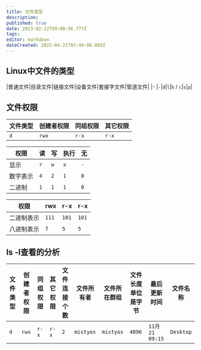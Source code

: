 ```yaml
---
title: 文件类型
description: 
published: true
date: 2023-02-22T09:00:56.777Z
tags: 
editor: markdown
dateCreated: 2022-04-21T03:49:06.083Z
---
```


## Linux中文件的类型

|普通文件|目录文件|链接文件|设备文件|套接字文件|管道文件|
|-
|`-`|`d`|`l`|`b` / `c`|`s`|`p`|

## 文件权限

| 文件类型 | 创建者权限 | 同组权限 | 其它权限 |
| -- | -- | -- | -- |
|`d` |`rwx` |`r-x` |`r-x` |

| 权限 | 读 | 写 | 执行 | 无 |
| -- | -- | -- | -- | -- |
| 显示 | `r` | `w` | `x` | `-` |
| 数字表示 | `4` | `2` | `1` | `0` |
| 二进制 | `1` | `1` | `1` | `0` |

|权限| rwx | r-x | r-x |
| -- | -- | -- | -- |
|二进制表示|`111` |`101` |`101` |
|八进制表示|`7` |`5` |`5` |

## ls -l查看的分析

| 文件类型 | 创建者权限 | 同组权限 | 其它权限 | 文件连接个数 | 文件所有者 | 文件所在群组 | 文件长度单位是字节 | 最后更新时间 | 文件名称 |
| -- | -- | -- | -- | -- | -- | -- | -- | -- | -- |
| `d`| `rwx` |`r-x` |`r-x` |`2` | `mistyos`|`mistyos` |`4096` |`11月 21 09:15` |`Desktop` |
